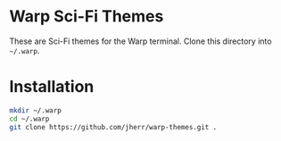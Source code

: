 Warp Sci-Fi Themes
=================

These are Sci-Fi themes for the Warp terminal. Clone this directory into `~/.warp`.

# Installation

```sh
mkdir ~/.warp
cd ~/.warp
git clone https://github.com/jherr/warp-themes.git .
```
